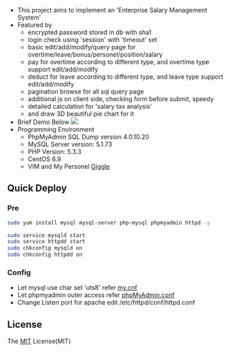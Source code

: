 - This project aims to implement an 'Enterprise Salary Management System'
- Featured by
    - encrypted password stored in db with sha1
    - login check using 'session' with 'timeout' set
    - basic edit/add/modify/query page for overtime/leave/bonus/personel/position/salary
    - pay for overtime according to different type, and overtime type support edit/add/modify
    - deduct for leave according to different type, and leave type support edit/add/modify
    - pagination browse for all sql query page
    - additional js on client side, checking form before submit, speedy
    - detailed calculation for 'salary tax analysis'
    - and draw 3D beautiful pie chart for it
- Brief Demo Below
![](https://github.com/xiangp126/jear/blob/master/gif/jear.gif)
- Programming Environment
    - PhpMyAdmin SQL Dump version 4.0.10.20
    - MySQL Server version: 5.1.73
    - PHP Version: 5.3.3
    - CentOS 6.9
    - VIM and My Personel [Giggle](https://github.com/xiangp126/Giggle)

## Quick Deploy
### Pre
```bash
sudo yum install mysql mysql-server php-mysql phpmyadmin httpd -y

sudo service mysqld start
sudo service httpdd start
sudo chkconfig mysqld on
sudo chkconfig httpdd on

```
### Config
- Let mysql use char set 'uts8' refer [my.cnf](https://github.com/xiangp126/Jear/blob/master/config/my.cnf)
- Let phpmyadmin outer access refer [phpMyAdmin.conf](https://github.com/xiangp126/Jear/blob/master/config/phpMyAdmin.conf)
- Change Listen port for apache edit /etc/httpd/conf/httpd.conf

## License
The [MIT](https://github.com/xiangp126/jear/blob/master/LICENSE.txt) License(MIT)
